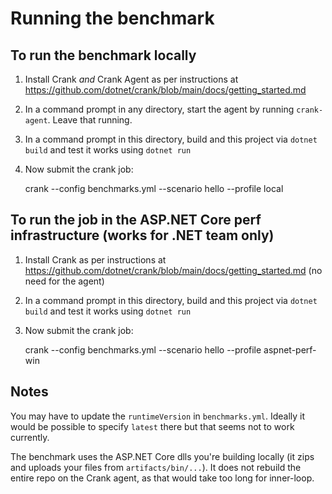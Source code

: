 # Running the benchmark

## To run the benchmark locally

1. Install Crank *and* Crank Agent as per instructions at https://github.com/dotnet/crank/blob/main/docs/getting_started.md
1. In a command prompt in any directory, start the agent by running `crank-agent`. Leave that running.
1. In a command prompt in this directory, build and this project via `dotnet build` and test it works using `dotnet run`
1. Now submit the crank job:

    crank --config benchmarks.yml --scenario hello --profile local

## To run the job in the ASP.NET Core perf infrastructure (works for .NET team only)

1. Install Crank as per instructions at https://github.com/dotnet/crank/blob/main/docs/getting_started.md (no need for the agent)
1. In a command prompt in this directory, build and this project via `dotnet build` and test it works using `dotnet run`
1. Now submit the crank job:

    crank --config benchmarks.yml --scenario hello --profile aspnet-perf-win

## Notes

You may have to update the `runtimeVersion` in `benchmarks.yml`. Ideally it would be possible to specify `latest` there but that seems not to work currently.

The benchmark uses the ASP.NET Core dlls you're building locally (it zips and uploads your files from `artifacts/bin/...`). It does not rebuild the entire repo on the Crank agent, as that would take too long for inner-loop.
